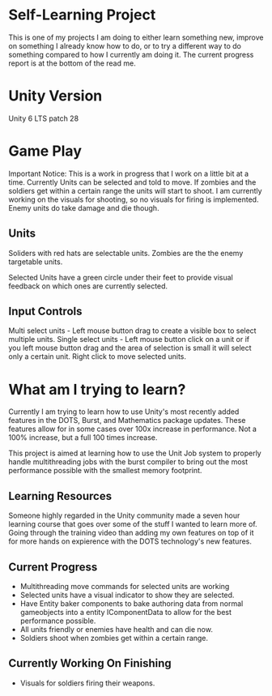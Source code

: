 # Self-Learning Project
This is one of my projects I am doing to either learn something new, improve on something I already know how to do, or to try a different way to do something compared to how I currently am doing it.
The current progress report is at the bottom of the read me.

# Unity Version
Unity 6 LTS patch 28

# Game Play
Important Notice: This is a work in progress that I work on a little bit at a time.
Currently Units can be selected and told to move. If zombies and the soldiers get within a certain range the units will start to shoot.
I am currently working on the visuals for shooting, so no visuals for firing is implemented.
Enemy units do take damage and die though.


## Units
Soliders with red hats are selectable units. 
Zombies are the the enemy targetable units.

Selected Units have a green circle under their feet to provide visual feedback on which ones are currently selected.

## Input Controls
Multi select units - Left mouse button drag to create a visible box to select multiple units.
Single select units - Left mouse button click on a unit or if you left mouse button drag and the area of selection is small it will select only a certain unit.
Right click to move selected units.


# What am I trying to learn?
Currently I am trying to learn how to use Unity's most recently added features in the DOTS, Burst, and Mathematics package updates.
These features allow for in some cases over 100x increase in performance. Not a 100% increase, but a full 100 times increase.

This project is aimed at learning how to use the Unit Job system to properly handle multithreading jobs with the burst compiler to 
bring out the most performance possible with the smallest memory footprint.

## Learning Resources
Someone highly regarded in the Unity community made a seven hour learning course that goes over some of the stuff I wanted to learn more of. 
Going through the training video than adding my own features on top of it for more hands on expierence with the DOTS technology's new features.

## Current Progress
- Multithreading move commands for selected units are working
- Selected units have a visual indicator to show they are selected.
- Have Entity baker components to bake authoring data from normal gameobjects into a entity IComponentData to allow for the best performance possible.
- All units friendly or enemies have health and can die now.
- Soldiers shoot when zombies get within a certain range.


## Currently Working On Finishing
- Visuals for soldiers firing their weapons.
